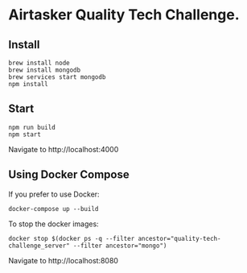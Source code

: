 # Airtasker Quality Tech Challenge.

## Install

```
brew install node
brew install mongodb
brew services start mongodb
npm install
```

## Start

```
npm run build
npm start
```

Navigate to http://localhost:4000

## Using Docker Compose

If you prefer to use Docker:
```
docker-compose up --build
```

To stop the docker images:
```
docker stop $(docker ps -q --filter ancestor="quality-tech-challenge_server" --filter ancestor="mongo")
```

Navigate to http://localhost:8080